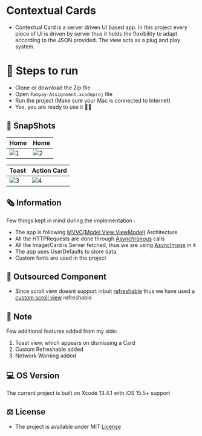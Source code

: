 # Contextual Cards

* Contextual Card is a server driven UI based app. In this project every piece of UI is driven by server thus it holds the flexibility to adapt according to the JSON provided. The view acts as a plug and play system. 

# 📲 Steps to run 
* Clone or download the Zip file
* Open ```Fampay-Assignment.xcodeproj``` file 
* Run the project (Make sure your Mac is connected to Internet) 
* Yes, you are ready to use it ✌🏻

## 📸 SnapShots

| Home | Home |
| -- | -- |
| ![1](https://user-images.githubusercontent.com/56252259/182021572-59d38e6a-c165-427f-afd4-da6ab1f008b7.png) | ![2](https://user-images.githubusercontent.com/56252259/182021596-c1ac45f9-bc66-4a17-b621-870f4ce2901d.png) |

| Toast | Action Card |
| -- | -- |
| ![3](https://user-images.githubusercontent.com/56252259/182021618-91dacf6d-b2d5-47d4-b07c-e91453cfc67a.png) | ![4](https://user-images.githubusercontent.com/56252259/182021625-bd93369b-6d59-4691-9417-a03beb3d8a01.png) |


## 🗞 Information

Few things kept in mind during the implementation :
* The app is following [MVVC(Model View ViewModel)](https://www.hackingwithswift.com/books/ios-swiftui/introducing-mvvm-into-your-swiftui-project) Architecture
* All the HTTPRequests are done through [Asynchronous](https://www.raywenderlich.com/25013447-async-await-in-swiftui) calls
* All the Image/Card is Server fetched, thus we are using [AsyncImage](https://developer.apple.com/documentation/swiftui/asyncimage) in it
* The app uses UserDefaults to store data
* Custom fonts are used in the project

## 🧰 Outsourced Component

* Since scroll view doesnt support inbuit [refreshable](https://developer.apple.com/documentation/swiftui/label/refreshable(action:)) thus we have used a [custom scroll view](https://stackoverflow.com/a/65100922/13105622) refreshable

## 👀 Note
Few additional features added from my side:
1. Toast view, which appears on dismissing a Card
2. Custom Refreshable added
3. Network Warning added

## 💻 OS Version
The current project is built on Xcode 13.4.1 with iOS 15.5+ support

## ⚖️ License
* The project is available under MIT [License](https://github.com/gokulnair2001/Fampay-Assignment/blob/main/License)
